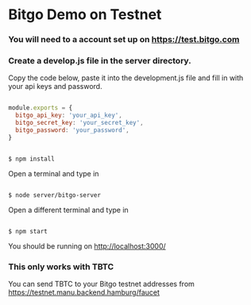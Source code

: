 # Bitgo Demo on Testnet

### You will need to a account set up on <https://test.bitgo.com>

### Create a develop.js file in the server directory.

Copy the code below, paste it into the development.js file and fill in with your api keys and password.

```javascript

module.exports = {
  bitgo_api_key: 'your_api_key',
  bitgo_secret_key: 'your_secret_key',
  bitgo_password: 'your_password',
}

```

```code

$ npm install

```

Open a terminal and type in
```code

$ node server/bitgo-server

```

Open a different terminal and type in
```code

$ npm start

```

You should be running on <http://localhost:3000/>

### This only works with TBTC

You can send TBTC to your Bitgo testnet addresses from <https://testnet.manu.backend.hamburg/faucet>